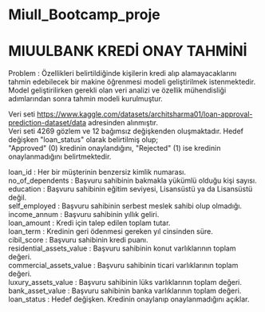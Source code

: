 # Miull_Bootcamp_proje
# MIUULBANK KREDİ ONAY TAHMİNİ #


 Problem : Özellikleri belirtildiğinde kişilerin kredi alıp alamayacaklarını tahmin edebilecek bir makine öğrenmesi
 modeli geliştirilmek istenmektedir. Model geliştirilirken gerekli olan veri analizi ve özellik mühendisliği
 adımlarından sonra tahmin modeli kurulmuştur.

 Veri seti https://www.kaggle.com/datasets/architsharma01/loan-approval-prediction-dataset/data adresinden alınmıştır.  
 Veri seti 4269 gözlem ve 12 bağımsız değişkenden oluşmaktadır. Hedef değişken "loan_status" olarak belirtilmiş olup;  
 "Approved" (0) kredinin onaylandığını, "Rejected" (1) ise kredinin onaylanmadığını belirtmektedir.  

 loan_id : Her bir müşterinin benzersiz kimlik numarası.  
 no_of_dependents : Başvuru sahibinin bakmakla yükümlü olduğu kişi sayısı.  
 education : Başvuru sahibinin eğitim seviyesi, Lisansüstü ya da Lisansüstü değil.  
 self_employed : Başvuru sahibinin serbest meslek sahibi olup olmadığı.  
 income_annum : Başvuru sahibinin yıllık geliri.  
 loan_amount : Kredi için talep edilen toplam tutar.  
 loan_term : Kredinin geri ödenmesi gereken yıl cinsinden süre.  
 cibil_score : Başvuru sahibinin kredi puanı.  
 residential_assets_value : Başvuru sahibinin konut varlıklarının toplam değeri.  
 commercial_assets_value : Başvuru sahibinin ticari varlıklarının toplam değeri.  
 luxury_assets_value : Başvuru sahibinin lüks varlıklarının toplam değeri.  
 bank_asset_value : Başvuru sahibinin banka varlıklarının toplam değeri.  
 loan_status : Hedef değişken. Kredinin onaylanıp onaylanmadığını açıklar.  
